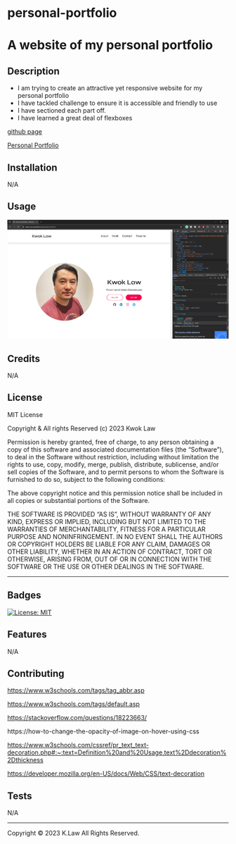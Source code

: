# personal-portfolio
# A website of my personal portfolio

## Description 

- I am trying to create an attractive yet responsive website for my personal portfolio
- I have tackled challenge to ensure it is accessible and friendly to use
- I have sectioned each part off.
- I have learned a great deal of flexboxes

[github page](https://github.com/Digita1Panda/personal-portfolio)

[Personal Portfolio](https://digita1panda.github.io/personal-portfolio/)


## Installation

N/A


## Usage 

![Webpage](./images/Screenshot%202.png)

## Credits

N/A


## License

MIT License

Copyright & All rights Reserved (c) 2023 Kwok Law

Permission is hereby granted, free of charge, to any person obtaining a copy of this software and associated documentation files (the “Software”), to deal in the Software without restriction, including without limitation the rights to use, copy, modify, merge, publish, distribute, sublicense, and/or sell copies of the Software, and to permit persons to whom the Software is furnished to do so, subject to the following conditions:

The above copyright notice and this permission notice shall be included in all copies or substantial portions of the Software.

THE SOFTWARE IS PROVIDED “AS IS”, WITHOUT WARRANTY OF ANY KIND, EXPRESS OR IMPLIED, INCLUDING BUT NOT LIMITED TO THE WARRANTIES OF MERCHANTABILITY, FITNESS FOR A PARTICULAR PURPOSE AND NONINFRINGEMENT. IN NO EVENT SHALL THE AUTHORS OR COPYRIGHT HOLDERS BE LIABLE FOR ANY CLAIM, DAMAGES OR OTHER LIABILITY, WHETHER IN AN ACTION OF CONTRACT, TORT OR OTHERWISE, ARISING FROM, OUT OF OR IN CONNECTION WITH THE SOFTWARE OR THE USE OR OTHER DEALINGS IN THE SOFTWARE.


---

## Badges


[![License: MIT](https://img.shields.io/badge/License-MIT-yellow.svg)](https://opensource.org/licenses/MIT)




## Features

N/A

## Contributing

https://www.w3schools.com/tags/tag_abbr.asp

https://www.w3schools.com/tags/default.asp 

https://stackoverflow.com/questions/18223663/

https://how-to-change-the-opacity-of-image-on-hover-using-css

https://www.w3schools.com/cssref/pr_text_text-decoration.php#:~:text=Definition%20and%20Usage,text%2Ddecoration%2Dthickness

https://developer.mozilla.org/en-US/docs/Web/CSS/text-decoration



## Tests

N/A

---

Copyright © 2023 K.Law All Rights Reserved.
